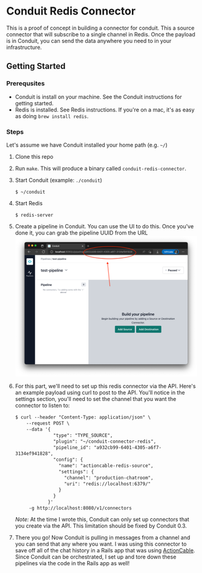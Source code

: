 # Conduit Redis Connector

This is a proof of concept in building a connector for conduit. This a source connector that will subscribe to a single channel in Redis. Once the payload is in Conduit, you can send the data anywhere you need to in your infrastructure.

## Getting Started

### Prerequsites

- Conduit is install on your machine. See the Conduit instructions for getting started.
- Redis is installed. See Redis instructions. If you're on a mac, it's as easy as doing `brew install redis`.

### Steps

Let's assume we have Conduit installed your home path (e.g. `~/`)

1. Clone this repo
2. Run `make`. This will produce a binary called `conduit-redis-connector`.
3. Start Conduit (example: `./conduit`)
    ```
    $ ~/conduit
    ```

4. Start Redis
    ```
    $ redis-server
    ```

4. Create a pipeline in Conduit. You can use the UI to do this. Once you've done it, you can grab the pipeline UUID from the URL
   ![Conduit Pipeline UUID](./docs/conduit-pipeline-uuid.png)

5. For this part, we'll need to set up this redis connector via the API. Here's an example payload using curl to post to the API. You'll notice in the settings section, you'll need to set the channel that you want the connector to listen to:
   ```
   $ curl --header "Content-Type: application/json" \
       --request POST \
       --data '{
                 "type": "TYPE_SOURCE",
                 "plugin": "~/conduit-connector-redis",
                 "pipeline_id": "a932cb99-6401-4305-a6f7-3134ef941828",
                 "config": {
                   "name": "actioncable-redis-source",
                   "settings": {
                     "channel": "production-chatroom",
                     "uri": "redis://localhost:6379/"
                   }
                 }
               }'
        -g http://localhost:8080/v1/connectors

   ```
   _Note:_ At the time I wrote this, Conduit can only set up connectors that you create via the API. This limitation should be fixed by Conduit 0.3.

6. There you go! Now Conduit is pulling in messages from a channel and you can send that any where you want. I was using this connector to save off all of the chat history in a Rails app that was using [ActionCable](https://guides.rubyonrails.org/action_cable_overview.html). Since Conduit can be orchestrated, I set up and tore down these pipelines via the code in the Rails app as well!

